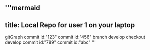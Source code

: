 '''mermaid
---
title: Local Repo for user 1 on your laptop
---
gitGraph
  commit id:"123"
  commit id:"456"
  branch develop
  checkout develop
  commit id:"789"
  commit id:"abc"
'''
